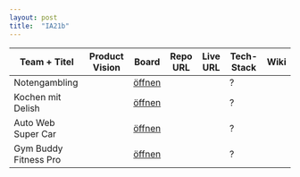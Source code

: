 ```yaml
---
layout: post
title:  "IA21b"
---
```


| Team + Titel          | Product Vision | Board        | Repo URL     | Live URL     | Tech-Stack   | Wiki         |
| --------------------- | -------------- | ------------ | ------------ | ------------ | ------------ | ------------ |
| Notengambling         |                | [öffnen][12] |              |              | ?            |              |
| Kochen mit Delish     |                | [öffnen][22] |              |              | ?            |              |
| Auto Web Super Car    |                | [öffnen][32] |              |              | ?            |              |
| Gym Buddy Fitness Pro |                | [öffnen][42] |              |              | ?            |              |

[12]: https://trello.com/b/zTN1HwXM/team-1b-notengambling

[22]: https://trello.com/b/4ePYMrWS/team-2b-kochen-mit-delish

[32]: https://trello.com/b/mTcpFfQN/team-3b-auto-web-super-cars

[42]: https://trello.com/b/bWXlzCQb/team-4b-gym-buddy-fitness-pro
